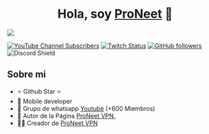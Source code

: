 <div align="center">
<h1 align="center">Hola, soy <a href="https://aristi.dev">ProNeet</a> 👋</h1>
</div>
<img src="https://i.imgur.com/weNbhGZ.png">

[![YouTube Channel Subscribers](https://img.shields.io/youtube/channel/subscribers/UCIjEgHA1vatSR2K4rfcdNRg?style=social)](https://youtube.com/aristidevs?sub_confirmation=1)
[![Twitch Status](https://img.shields.io/twitch/status/ProNeet-27?style=social)](https://www.twitch.tv/aristidevs)
[![GitHub followers](https://img.shields.io/github/followers/ProNeet-27?style=social)](https://github.com/ArisGuimera)
![Discord Shield](https://discordapp.com/api/guilds/807719549075980308/widget.png?style=shield)

## Sobre mi

- ⭐ Github Star ⭐ 
- 📲 Mobile developer
- 🎥 Grupo de whatsapp [Youtube](https://youtube.com/aristidevs?sub_confirmation=1) (+600 Miembros)
- 📗 Autor de la Página [ProNeet VPN.](https://descargar.proneet.org)
- 🧑‍🏫 Creador de [ProNeet VPN]([https://github.com/ProNeet-27/ProNeet-VPN/releases/download/v1.0/ProNeet.VPN.apk])
<br>
